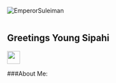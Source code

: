 ![EmperorSuleiman](https://github.com/DemolisherCpp/DemolisherCpp/assets/149885996/7196736d-41ac-4b4b-9e4e-d4db035ec3c1) 

<img src="https://komarev.com/ghpvc/?username=DemolisherCpp&style=flat-square&color=blue" alt=""/> 

## Greetings Young Sipahi
<img src="https://media.giphy.com/media/hvRJCLFzcasrR4ia7z/giphy.gif" width="30px"/>

###About Me:

<!--
**DemolisherCpp/DemolisherCpp** is a ✨ _special_ ✨ repository because its `README.md` (this file) appears on your GitHub profile.

Here are some ideas to get you started:

- 🔭 I’m currently working on ...
- 🌱 I’m currently learning Programming Fundamentals and C++
- 👯 I’m looking to collaborate on ...
- 🤔 I’m looking for help with ...
- 💬 Ask me about how to restore the Ottoman Empire
- 📫 How to reach me: Ask my Mom
- 😄 Pronouns: ...
- ⚡ Fun fact: The Muslims ruled Iberia for around 400 years
-->
